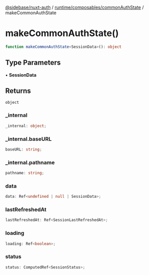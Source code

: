 [@sidebase/nuxt-auth](../../../../index.md) / [runtime/composables/commonAuthState](../index.md) / makeCommonAuthState

# makeCommonAuthState()

```ts
function makeCommonAuthState<SessionData>(): object
```

## Type Parameters

• **SessionData**

## Returns

`object`

### \_internal

```ts
_internal: object;
```

### \_internal.baseURL

```ts
baseURL: string;
```

### \_internal.pathname

```ts
pathname: string;
```

### data

```ts
data: Ref<undefined | null | SessionData>;
```

### lastRefreshedAt

```ts
lastRefreshedAt: Ref<SessionLastRefreshedAt>;
```

### loading

```ts
loading: Ref<boolean>;
```

### status

```ts
status: ComputedRef<SessionStatus>;
```
